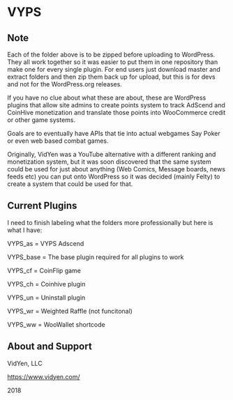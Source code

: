 # VYPS

Note
------------
Each of the folder above is to be zipped before uploading to WordPress. They all work together so it was easier to put them in one repository than make one for every single plugin. For end users just download master and extract folders and then zip them back up for upload, but this is for devs and not for the WordPress.org releases.

If you have no clue about what these are about, these are WordPress plugins
that allow site admins to create points system to track AdScend and CoinHive
monetization and translate those points into WooCommerce credit or other
game systems.

Goals are to eventually have APIs that tie into actual webgames
Say Poker or even web based combat games.

Originally, VidYen was a YouTube alternative with a different ranking and
monetization system, but it was soon discovered that the same system could
be used for just about anything (Web Comics, Message boards, news feeds etc)
you can put onto WordPress so it was decided (mainly Felty) to create a system
that could be used for that.

Current Plugins
--------

I need to finish labeling what the folders more professionally but here is what I have:

VYPS_as = VYPS Adscend

VYPS_base = The base plugin required for all plugins to work

VYPS_cf = CoinFlip game

VYPS_ch = Coinhive plugin

VYPS_un = Uninstall plugin

VYPS_wr = Weighted Raffle (not funcitonal)

VYPS_ww = WooWallet shortcode

About and Support
--------

VidYen, LLC

https://www.vidyen.com/

2018
